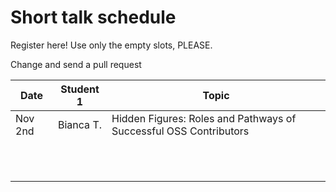 # Short talk schedule
Register here! Use only the empty slots, PLEASE.

Change and send a pull request

| Date    | Student 1 | Topic | 
| ------- | --------- | ----- | 
| Nov 2nd | Bianca T. |Hidden Figures: Roles and Pathways of Successful OSS Contributors|
|         |           |       |
|         |           |       |
|         |           |       |
|         |           |       |
|         |           |       |
|         |           |       |
|         |           |       |
|         |           |       |
|         |           |       |
|         |           |       |
|         |           |       |
